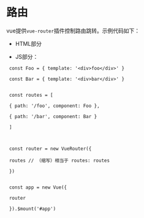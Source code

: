 # 路由

vue提供`vue-router`插件控制路由跳转。示例代码如下：

* HTML部分


* JS部分：

```
 const Foo = { template: '<div>foo</div>' }

 const Bar = { template: '<div>bar</div>' }


 const routes = [

 { path: '/foo', component: Foo },

 { path: '/bar', component: Bar }

 ]



 const router = new VueRouter({

 routes // （缩写）相当于 routes: routes

 })


 const app = new Vue({

 router

 }).$mount('#app')
```

